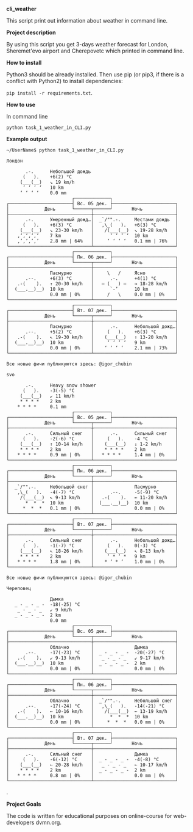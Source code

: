 **cli_weather**

This script print out information about weather in command line.

**Project description**

By using this script you get 3-days weather forecast for London, Sheremet'evo airport and Cherepovetc which printed in command line.

**How to install**

Python3 should be already installed. Then use pip (or pip3, if there is a conflict with Python2) to install dependencies:

```pip install -r requirements.txt```.

**How to use**

In command line

```python task_1_weather_in_CLI.py```

**Example output**

``` ~/UserName$ python task_1_weather_in_CLI.py ```

```
Лондон

       .-.      Небольшой дождь
      (   ).    +6(2) °C       
     (___(__)   ↘ 19 km/h      
      ‘ ‘ ‘ ‘   10 km          
     ‘ ‘ ‘ ‘    0.0 mm         
                        ┌─────────────┐                        
┌───────────────────────┤ Вс. 05 дек. ├───────────────────────┐
│             День      └──────┬──────┘       Ночь            │
├──────────────────────────────┼──────────────────────────────┤
│      .-.      Умеренный дожд…│  _`/"".-.     Местами дождь  │
│     (   ).    +6(3) °C       │   ,\_(   ).   +6(3) °C       │
│    (___(__)   ↘ 23-30 km/h   │    /(___(__)  ↘ 19-28 km/h   │
│   ‚‘‚‘‚‘‚‘    7 km           │      ‘ ‘ ‘ ‘  10 km          │
│   ‚’‚’‚’‚’    2.8 mm | 64%   │     ‘ ‘ ‘ ‘   0.1 mm | 76%   │
└──────────────────────────────┴──────────────────────────────┘
                        ┌─────────────┐                        
┌───────────────────────┤ Пн. 06 дек. ├───────────────────────┐
│             День      └──────┬──────┘       Ночь            │
├──────────────────────────────┼──────────────────────────────┤
│               Пасмурно       │     \   /     Ясно           │
│      .--.     +6(3) °C       │      .-.      +4(1) °C       │
│   .-(    ).   ↑ 20-30 km/h   │   ― (   ) ―   → 18-28 km/h   │
│  (___.__)__)  10 km          │      `-’      10 km          │
│               0.0 mm | 0%    │     /   \     0.0 mm | 0%    │
└──────────────────────────────┴──────────────────────────────┘
                        ┌─────────────┐                        
┌───────────────────────┤ Вт. 07 дек. ├───────────────────────┐
│             День      └──────┬──────┘       Ночь            │
├──────────────────────────────┼──────────────────────────────┤
│               Пасмурно       │      .-.      Небольшой дожд…│
│      .--.     +5(2) °C       │     (   ).    +6(3) °C       │
│   .-(    ).   ↖ 19-30 km/h   │    (___(__)   ↑ 13-20 km/h   │
│  (___.__)__)  10 km          │     ‘ ‘ ‘ ‘   9 km           │
│               0.0 mm | 0%    │    ‘ ‘ ‘ ‘    2.1 mm | 73%   │
└──────────────────────────────┴──────────────────────────────┘

Все новые фичи публикуются здесь: @igor_chubin

svo

       .-.      Heavy snow shower
      (   ).    -3(-5) °C      
     (___(__)   ↙ 11 km/h      
     * * * *    2 km           
    * * * *     0.1 mm         
                        ┌─────────────┐                        
┌───────────────────────┤ Вс. 05 дек. ├───────────────────────┐
│             День      └──────┬──────┘       Ночь            │
├──────────────────────────────┼──────────────────────────────┤
│      .-.      Сильный снег   │      .-.      Сильный снег   │
│     (   ).    -2(-6) °C      │     (   ).    -4 °C          │
│    (___(__)   ↑ 10-14 km/h   │    (___(__)   ↓ 1-2 km/h     │
│    * * * *    2 km           │    * * * *    2 km           │
│   * * * *     0.9 mm | 0%    │   * * * *     1.4 mm | 0%    │
└──────────────────────────────┴──────────────────────────────┘
                        ┌─────────────┐                        
┌───────────────────────┤ Пн. 06 дек. ├───────────────────────┐
│             День      └──────┬──────┘       Ночь            │
├──────────────────────────────┼──────────────────────────────┤
│  _`/"".-.     Небольшой снег │               Пасмурно       │
│   ,\_(   ).   -4(-7) °C      │      .--.     -5(-9) °C      │
│    /(___(__)  ↖ 9-13 km/h    │   .-(    ).   ← 11-20 km/h   │
│      *  *  *  10 km          │  (___.__)__)  10 km          │
│     *  *  *   0.1 mm | 0%    │               0.0 mm | 0%    │
└──────────────────────────────┴──────────────────────────────┘
                        ┌─────────────┐                        
┌───────────────────────┤ Вт. 07 дек. ├───────────────────────┐
│             День      └──────┬──────┘       Ночь            │
├──────────────────────────────┼──────────────────────────────┤
│      .-.      Сильный снег   │      .-.      Небольшой дожд…│
│     (   ).    -1(-7) °C      │     (   ).    0(-3) °C       │
│    (___(__)   ↖ 18-26 km/h   │    (___(__)   ↖ 8-13 km/h    │
│    * * * *    2 km           │     ‘ * ‘ *   9 km           │
│   * * * *     1.8 mm | 0%    │    * ‘ * ‘    1.0 mm | 0%    │
└──────────────────────────────┴──────────────────────────────┘

Все новые фичи публикуются здесь: @igor_chubin

Череповец

                Дымка
   _ - _ - _ -  -18(-25) °C    
    _ - _ - _   ↙ 9 km/h       
   _ - _ - _ -  2 km           
                0.0 mm         
                        ┌─────────────┐                        
┌───────────────────────┤ Вс. 05 дек. ├───────────────────────┐
│             День      └──────┬──────┘       Ночь            │
├──────────────────────────────┼──────────────────────────────┤
│               Облачно        │               Дымка          │
│      .--.     -17(-23) °C    │  _ - _ - _ -  -20(-27) °C    │
│   .-(    ).   ↙ 9-13 km/h    │   _ - _ - _   ↙ 9-17 km/h    │
│  (___.__)__)  10 km          │  _ - _ - _ -  2 km           │
│               0.0 mm | 0%    │               0.0 mm | 0%    │
└──────────────────────────────┴──────────────────────────────┘
                        ┌─────────────┐                        
┌───────────────────────┤ Пн. 06 дек. ├───────────────────────┐
│             День      └──────┬──────┘       Ночь            │
├──────────────────────────────┼──────────────────────────────┤
│               Облачно        │  _`/"".-.     Небольшой снег │
│      .--.     -17(-24) °C    │   ,\_(   ).   -14(-21) °C    │
│   .-(    ).   ← 10-16 km/h   │    /(___(__)  ← 13-19 km/h   │
│  (___.__)__)  10 km          │      *  *  *  10 km          │
│               0.0 mm | 0%    │     *  *  *   0.0 mm | 0%    │
└──────────────────────────────┴──────────────────────────────┘
                        ┌─────────────┐                        
┌───────────────────────┤ Вт. 07 дек. ├───────────────────────┐
│             День      └──────┬──────┘       Ночь            │
├──────────────────────────────┼──────────────────────────────┤
│      .-.      Сильный снег   │               Дымка          │
│     (   ).    -6(-12) °C     │  _ - _ - _ -  -4(-8) °C      │
│    (___(__)   ← 20-28 km/h   │   _ - _ - _   ← 10-17 km/h   │
│    * * * *    2 km           │  _ - _ - _ -  2 km           │
│   * * * *     0.8 mm | 0%    │               0.0 mm | 0%    │
└──────────────────────────────┴──────────────────────────────┘
```
.

**Project Goals**

The code is written for educational purposes on online-course for web-developers dvmn.org.

